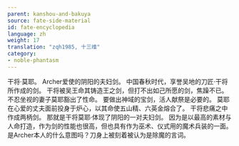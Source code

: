 ```yaml
---
parent: kanshou-and-bakuya
source: fate-side-material
id: fate-encyclopedia
language: zh
weight: 17
translation: "zqh1985, 十三维"
category:
- noble-phantasm
---
```


干将·莫耶。
Archer爱使的阴阳的夫妇剑。
中国春秋时代，享誉吴地的刀匠·干将所作成的剑。
干将被吴王命其铸造王之剑，但打不出如己所愿的剑，焦躁不已。
不忍坐视的妻子莫耶豁出了性命。
要做出神域的宝剑，活人献祭是必要的。
莫耶在心爱的丈夫面前投身于炉心，以其命使五山精、六英金熔合了。
干将悲痛之中作成两柄剑。
那就是干将莫耶·体现了阴阳的一对夫妇剑。
因为是以最高的素材与人命打造，作为剑的性能也很高，但也具有作为巫术、仪式用的魔术兵装的一面。
是Archer本人的什么意图吗？刀身上被刻着被认为是除魔的言词。
